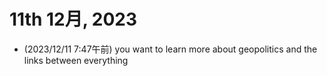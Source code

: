 # 11th 12月, 2023
- (2023/12/11 7:47午前) you want to learn more about geopolitics and the links between everything

